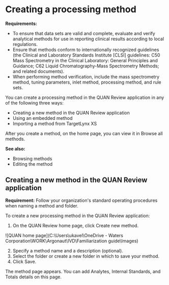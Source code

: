 
# Creating a processing method

**Requirements:**
- To ensure that data sets are valid and complete, evaluate and verify analytical methods for use in reporting clinical results according to local regulations.
- Ensure that methods conform to internationally recognized guidelines (the Clinical and Laboratory Standards Institute [CLSI] guidelines: C50 Mass Spectrometry in the Clinical Laboratory: General Principles and Guidance; C62 Liquid Chromatography-Mass Spectrometry Methods; and related documents).
- When performing method verification, include the mass spectrometry method, tuning parameters, inlet method, processing method, and rule sets.

You can create a processing method in the QUAN Review application in any of the following three ways:
- Creating a new method in the QUAN Review application
- Using an embedded method
- Importing a method from TargetLynx XS

After you create a method, on the home page, you can view it in Browse all methods.

**See also:**
- Browsing methods
- Editing the method

## Creating a new method in the QUAN Review application

**Requirement:** Follow your organization's standard operating procedures when naming a method and folder.

To create a new processing method in the QUAN Review application:
1. On the QUAN Review home page, click Create new method.

![QUAN home page](C:\Users\ukavel\OneDrive - Waters Corporation\WORK\Argonaut\IVD\Familiarization guide\Images)

2. Specify a method name and a description (optional).
3. Select the folder or create a new folder in which to save your method.
4. Click Save.

The method page appears. You can add Analytes, Internal Standards, and Totals details on this page.